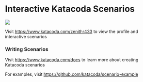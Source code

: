 # Interactive Katacoda Scenarios

[![](http://shields.katacoda.com/katacoda/zenithr433/count.svg)](https://www.katacoda.com/zenithr433 "Get your profile on Katacoda.com")

Visit https://www.katacoda.com/zenithr433 to view the profile and interactive scenarios

### Writing Scenarios
Visit https://www.katacoda.com/docs to learn more about creating Katacoda scenarios

For examples, visit https://github.com/katacoda/scenario-example
